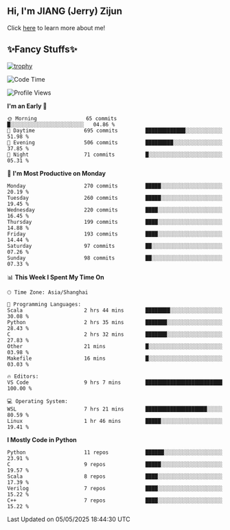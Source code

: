 ## Hi, I'm JIANG (Jerry) Zijun

Click [here](https://jzjerry.github.io/about/) to learn more about me!

## ✨Fancy Stuffs✨
[![trophy](https://github-profile-trophy.vercel.app/?username=jzjerry&theme=onedark)](https://github.com/ryo-ma/github-profile-trophy)
<!--START_SECTION:waka-->
![Code Time](http://img.shields.io/badge/Code%20Time-1%2C264%20hrs%2011%20mins-blue)

![Profile Views](http://img.shields.io/badge/Profile%20Views-0-blue)

**I'm an Early 🐤** 

```text
🌞 Morning                65 commits          █░░░░░░░░░░░░░░░░░░░░░░░░   04.86 % 
🌆 Daytime                695 commits         █████████████░░░░░░░░░░░░   51.98 % 
🌃 Evening                506 commits         █████████░░░░░░░░░░░░░░░░   37.85 % 
🌙 Night                  71 commits          █░░░░░░░░░░░░░░░░░░░░░░░░   05.31 % 
```
📅 **I'm Most Productive on Monday** 

```text
Monday                   270 commits         █████░░░░░░░░░░░░░░░░░░░░   20.19 % 
Tuesday                  260 commits         █████░░░░░░░░░░░░░░░░░░░░   19.45 % 
Wednesday                220 commits         ████░░░░░░░░░░░░░░░░░░░░░   16.45 % 
Thursday                 199 commits         ████░░░░░░░░░░░░░░░░░░░░░   14.88 % 
Friday                   193 commits         ████░░░░░░░░░░░░░░░░░░░░░   14.44 % 
Saturday                 97 commits          ██░░░░░░░░░░░░░░░░░░░░░░░   07.26 % 
Sunday                   98 commits          ██░░░░░░░░░░░░░░░░░░░░░░░   07.33 % 
```


📊 **This Week I Spent My Time On** 

```text
🕑︎ Time Zone: Asia/Shanghai

💬 Programming Languages: 
Scala                    2 hrs 44 mins       ████████░░░░░░░░░░░░░░░░░   30.08 % 
Python                   2 hrs 35 mins       ███████░░░░░░░░░░░░░░░░░░   28.43 % 
C                        2 hrs 32 mins       ███████░░░░░░░░░░░░░░░░░░   27.83 % 
Other                    21 mins             █░░░░░░░░░░░░░░░░░░░░░░░░   03.98 % 
Makefile                 16 mins             █░░░░░░░░░░░░░░░░░░░░░░░░   03.03 % 

🔥 Editors: 
VS Code                  9 hrs 7 mins        █████████████████████████   100.00 % 

💻 Operating System: 
WSL                      7 hrs 21 mins       ████████████████████░░░░░   80.59 % 
Linux                    1 hr 46 mins        █████░░░░░░░░░░░░░░░░░░░░   19.41 % 
```

**I Mostly Code in Python** 

```text
Python                   11 repos            ██████░░░░░░░░░░░░░░░░░░░   23.91 % 
C                        9 repos             █████░░░░░░░░░░░░░░░░░░░░   19.57 % 
Scala                    8 repos             ████░░░░░░░░░░░░░░░░░░░░░   17.39 % 
Verilog                  7 repos             ████░░░░░░░░░░░░░░░░░░░░░   15.22 % 
C++                      7 repos             ████░░░░░░░░░░░░░░░░░░░░░   15.22 % 
```




 Last Updated on 05/05/2025 18:44:30 UTC
<!--END_SECTION:waka-->
